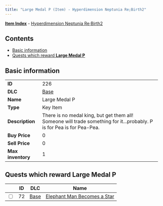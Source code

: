 ```yaml
---
title: "Large Medal P (Item) - Hyperdimension Neptunia Re;Birth2"
---
```


[**Item Index**](/neptunia/rb2/item/index.html) - [Hyperdimension Neptunia Re;Birth2](/neptunia/rb2)

## Contents

- [Basic information](#basic-information)
- [Quests which reward **Large Medal P**](#quests-which-reward-large-medal-p)

## Basic information

|   |   |
| -- | -- |
| **ID** | 226 |
| **DLC** | [Base](/neptunia/rb2/dlc/0-base.html) |
| **Name** | Large Medal P |
| **Type** | Key Item |
| **Description** | There is no medal king, but get them all! Someone will trade something for it...probably. P is for Pea is for Pea-Pea. |
| **Buy Price** | 0 |
| **Sell Price** | 0 |
| **Max inventory** | 1 |

## Quests which reward **Large Medal P**

|    | ID | DLC | Name |
| -- | -- | --- | ---- |
| <input type="checkbox" id="rb2-quest-0-72" class="trackbox" /> | 72 | [Base](/neptunia/rb2/dlc/0-base.html) | [Elephant Man Becomes a Star](/neptunia/rb2/quest/0-72-elephant-man-becomes-a-star.html) |